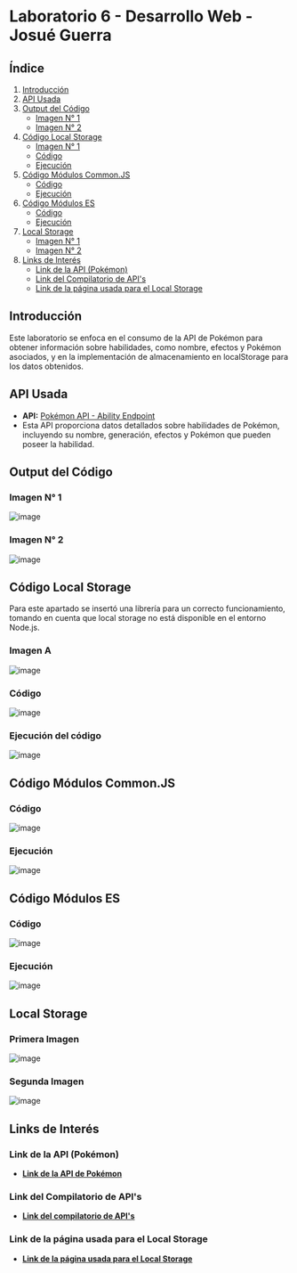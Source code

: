 # Laboratorio 6 - Desarrollo Web - Josué Guerra

## Índice
1. [Introducción](#introducción)
2. [API Usada](#api-usada)
3. [Output del Código](#output-del-código)
   - [Imagen N° 1](#imagen-n°-1)
   - [Imagen N° 2](#imagen-n°-2)
4. [Código Local Storage](#código-local-storage)
   - [Imagen N° 1](#imagen-a)
   - [Código](#código)
   - [Ejecución](#ejecución-del-código)
5. [Código Módulos Common.JS](#código-módulos-commonjs)
   - [Código](#código-1)
   - [Ejecución](#ejecución-1)
6. [Código Módulos ES](#código-módulos-es)
   - [Código](#código-2)
   - [Ejecución](#ejecución-2)
7. [Local Storage](#local-storage)
   - [Imagen N° 1](#primera-imagen)
   - [Imagen N° 2](#segunda-imagen)
8. [Links de Interés](#links-de-interés)
   - [Link de la API (Pokémon)](#link-de-la-api-pokémon)
   - [Link del Compilatorio de API's](#link-del-compilatorio-de-apis)
   - [Link de la página usada para el Local Storage](#link-de-la-página-usada-para-el-local-storage)

## Introducción
Este laboratorio se enfoca en el consumo de la API de Pokémon para obtener información sobre habilidades, como nombre, efectos y Pokémon asociados, y en la implementación de almacenamiento en localStorage para los datos obtenidos.

## API Usada
- **API:** [Pokémon API - Ability Endpoint](https://pokeapi.co/api/v2/ability/)
- Esta API proporciona datos detallados sobre habilidades de Pokémon, incluyendo su nombre, generación, efectos y Pokémon que pueden poseer la habilidad.

## Output del Código
### Imagen N° 1
![image](https://github.com/user-attachments/assets/a0dc9ee5-43eb-46ad-be47-a04e39863a67)

### Imagen N° 2
![image](https://github.com/user-attachments/assets/224013d4-6df6-4de7-8ad3-230c0c202ed3)

## Código Local Storage 
Para este apartado se insertó una librería para un correcto funcionamiento, tomando en cuenta que local storage no está disponible en el entorno Node.js.

### Imagen A
![image](https://github.com/user-attachments/assets/e2db35ed-a454-47b7-ab09-37bbdcb39daa)

### Código
![image](https://github.com/user-attachments/assets/a577e89b-a3d5-42ff-ae0e-8ea3f95051ef)

### Ejecución del código
![image](https://github.com/user-attachments/assets/21a23f4a-9099-465f-ac91-d797b3c076d5)

## Código Módulos Common.JS
### Código
![image](https://github.com/user-attachments/assets/806900c9-a629-411a-8872-4be7782dfd59)

### Ejecución
![image](https://github.com/user-attachments/assets/c42f416e-8028-4a11-80c1-bbd12803aaf4)

## Código Módulos ES
### Código
![image](https://github.com/user-attachments/assets/39be56d6-73c2-462a-ba06-18c558bdb870)

### Ejecución
![image](https://github.com/user-attachments/assets/d6c18c9e-2cce-49b6-8dab-ae01334c8b5c)

## Local Storage
### Primera Imagen 
![image](https://github.com/user-attachments/assets/3082f6b2-508f-4b68-8c0b-d35e7e7de54c)

### Segunda Imagen
![image](https://github.com/user-attachments/assets/c0011515-b7c8-43a1-a749-8107622b33bd)

## Links de Interés
### Link de la API (Pokémon)
- **[Link de la API de Pokémon](https://pokeapi.co/api/v2/ability/)**

### Link del Compilatorio de API's
- **[Link del compilatorio de API's](https://public-api-lists.github.io/public-api-lists/)**

### Link de la página usada para el Local Storage
- **[Link de la página usada para el Local Storage](https://www.sensacine.com/peliculas/pelicula-114782/)**

